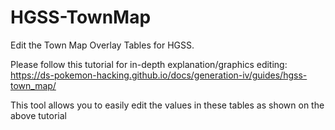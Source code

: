 # HGSS-TownMap

Edit the Town Map Overlay Tables for HGSS.

Please follow this tutorial for in-depth explanation/graphics editing:
https://ds-pokemon-hacking.github.io/docs/generation-iv/guides/hgss-town_map/

This tool allows you to easily edit the values in these tables as shown on the above tutorial
